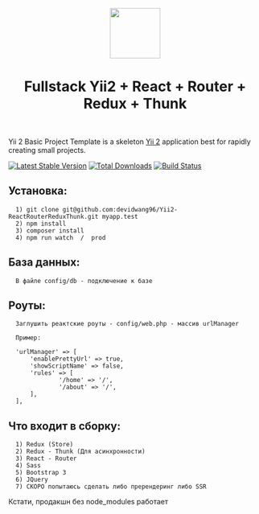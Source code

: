 <p align="center">
    <a href="https://github.com/yiisoft" target="_blank">
        <img src="https://avatars0.githubusercontent.com/u/993323" height="100px">
    </a>
    <h1 align="center">Fullstack Yii2 + React + Router + Redux + Thunk</h1>
    <br>
</p>

Yii 2 Basic Project Template is a skeleton [Yii 2](http://www.yiiframework.com/) application best for
rapidly creating small projects.

[![Latest Stable Version](https://img.shields.io/packagist/v/yiisoft/yii2-app-basic.svg)](https://packagist.org/packages/yiisoft/yii2-app-basic)
[![Total Downloads](https://img.shields.io/packagist/dt/yiisoft/yii2-app-basic.svg)](https://packagist.org/packages/yiisoft/yii2-app-basic)
[![Build Status](https://travis-ci.org/yiisoft/yii2-app-basic.svg?branch=master)](https://travis-ci.org/yiisoft/yii2-app-basic)

Установка: 
-------------------

      1) git clone git@github.com:devidwang96/Yii2-ReactRouterReduxThunk.git myapp.test
      2) npm install
      3) composer install
      4) npm run watch  /  prod
      
База данных: 
-------------------

      В файле config/db - подключение к базе
      
Роуты: 
-------------------

      Заглушить реактские роуты - config/web.php - массив urlManager
      
      Пример: 
      
      'urlManager' => [
          'enablePrettyUrl' => true,
          'showScriptName' => false,
          'rules' => [
                  '/home' => '/',
                  '/about' => '/',
          ],
      ],
      
      
Что входит в сборку: 
-------------------

      1) Redux (Store)
      2) Redux - Thunk (Для асинхронности)
      3) React - Router
      4) Sass
      5) Bootstrap 3
      6) JQuery
      7) СКОРО попытаюсь сделать либо пререндеринг либо SSR
      
Кстати, продакшн без node_modules работает
      



